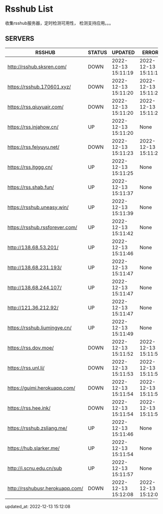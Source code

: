 # Rsshub List

收集rsshub服务器，定时检测可用性， 检测支持应用。。。


## SERVERS

|  RSSHUB   | STATUS  | UPDATED  | ERROR  | TWITTER |  
|  ----  | ----  | ----  | ----  | ---- |  
| http://rsshub.sksren.com/ | DOWN | 2022-12-13 15:11:19 | 2022-12-13 15:11:19 |  
| https://rsshub.170601.xyz/ | DOWN | 2022-12-13 15:11:20 | 2022-12-13 15:11:20 |  
| https://rss.qiuyuair.com/ | DOWN | 2022-12-13 15:11:20 | 2022-12-13 15:11:20 |  
| https://rss.injahow.cn/ | UP | 2022-12-13 15:11:20 | None ||  
| https://rss.feiyuyu.net/ | DOWN | 2022-12-13 15:11:23 | 2022-12-13 15:11:23 |  
| https://rss.itggg.cn/ | UP | 2022-12-13 15:11:25 | None ||  
| https://rss.shab.fun/ | UP | 2022-12-13 15:11:37 | None |OK|  
| https://rsshub.uneasy.win/ | UP | 2022-12-13 15:11:39 | None |OK|  
| https://rsshub.rssforever.com/ | UP | 2022-12-13 15:11:42 | None |OK|  
| http://138.68.53.201/ | UP | 2022-12-13 15:11:46 | None ||  
| http://138.68.231.193/ | UP | 2022-12-13 15:11:47 | None ||  
| http://138.68.244.107/ | UP | 2022-12-13 15:11:47 | None ||  
| http://121.36.212.92/ | UP | 2022-12-13 15:11:47 | None ||  
| https://rsshub.liumingye.cn/ | UP | 2022-12-13 15:11:49 | None |OK|  
| https://rss.dov.moe/ | DOWN | 2022-12-13 15:11:52 | 2022-12-13 15:11:52 |  
| https://rss.unl.li/ | DOWN | 2022-12-13 15:11:53 | 2022-12-13 15:11:53 |  
| https://guimi.herokuapp.com/ | DOWN | 2022-12-13 15:11:54 | 2022-12-13 15:11:54 |  
| https://rss.hee.ink/ | DOWN | 2022-12-13 15:11:54 | 2022-12-13 15:11:54 |  
| https://rsshub.zsliang.me/ | UP | 2022-12-13 15:11:46 | None |OK|  
| https://hub.slarker.me/ | UP | 2022-12-13 15:11:54 | None |OK|  
| http://i.scnu.edu.cn/sub | UP | 2022-12-13 15:11:57 | None ||  
| http://rsshubusr.herokuapp.com/ | DOWN | 2022-12-13 15:12:08 | 2022-12-13 15:12:08 |  
  

updated_at: 2022-12-13 15:12:08  
